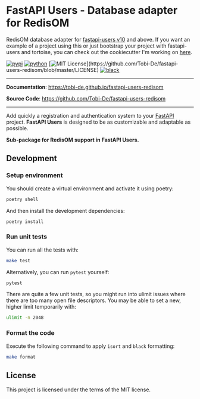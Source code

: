 # FastAPI Users - Database adapter for RedisOM

RedisOM database adapter for [fastapi-users v10](https://fastapi-users.github.io/fastapi-users/10.0/) and above.
If you want an example of a project using this or just bootstrap your project with fastapi-users and tortoise, you can check out the cookiecutter I'm working on [here](https://github.com/Tobi-De/cookiecutter-fastapi).

[![pypi](https://badge.fury.io/py/fastapi-users-redisom.svg)](https://pypi.org/project/fastapi-users-redisom/)
[![python](https://img.shields.io/pypi/pyversions/fastapi-users-redisom)](https://github.com/Tobi-De/fastapi-users-redisom)
[![MIT License](https://img.shields.io/apm/l/atomic-design-ui.svg?)](https://github.com/Tobi-De/fastapi-users-redisom/blob/master/LICENSE)
[![black](https://img.shields.io/badge/code%20style-black-000000.svg)](https://github.com/psf/black)

---

**Documentation**: <a href="https://tobi-de.github.io/fastapi-users-redisom" target="_blank">https://tobi-de.github.io/fastapi-users-redisom</a>

**Source Code**: <a href="https://github.com/Tobi-De/fastapi-users-redisom" target="_blank">https://github.com/Tobi-De/fastapi-users-redisom</a>

---

Add quickly a registration and authentication system to your [FastAPI](https://fastapi.tiangolo.com/) project. **FastAPI Users** is designed to be as customizable and adaptable as possible.

**Sub-package for RedisOM support in FastAPI Users.**

## Development

### Setup environment

You should create a virtual environment and activate it using poetry:

```bash
poetry shell
```

And then install the development dependencies:

```bash
poetry install
```

### Run unit tests

You can run all the tests with:

```bash
make test
```

Alternatively, you can run `pytest` yourself:

```bash
pytest
```

There are quite a few unit tests, so you might run into ulimit issues where there are too many open file descriptors. You may be able to set a new, higher limit temporarily with:

```bash
ulimit -n 2048
```

### Format the code

Execute the following command to apply `isort` and `black` formatting:

```bash
make format
```

## License

This project is licensed under the terms of the MIT license.
